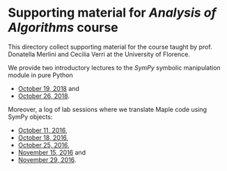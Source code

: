 
# Supporting material for *Analysis of Algorithms* course

This directory collect supporting material for the course taught by prof. 
Donatella Merlini and Cecilia Verri at the University of Florence.

We provide two introductory lectures to the *SymPy* symbolic manipulation module in pure Python
- [October 19, 2018][intro] and
- [October 26, 2018][another].

Moreover, a log of lab sessions where we translate Maple code using SymPy objects:
- [October 11, 2016][20161011],
- [October 18, 2016][20161018],
- [October 25, 2016][20161025],
- [November 15, 2016][20161115] and
- [November 29, 2016][20161129].

[intro]:http://nbviewer.jupyter.org/github/massimo-nocentini/pacc/blob/master/paa-course/an-introduction-to-sympy.ipynb?flush_cache=true
[another]:http://nbviewer.jupyter.org/github/massimo-nocentini/pacc/blob/master/paa-course/another-introduction-to-sympy.ipynb

[20161011]:http://nbviewer.jupyter.org/github/massimo-nocentini/pacc/blob/master/paa-course/lecture-notes-october-11-2016.ipynb?flush_cache=true
[20161018]:http://nbviewer.jupyter.org/github/massimo-nocentini/pacc/blob/master/paa-course/lecture-notes-october-18-2016.ipynb?flush_cache=true
[20161025]:http://nbviewer.jupyter.org/github/massimo-nocentini/pacc/blob/master/paa-course/lecture-notes-october-25-2016.ipynb?flush_cache=true
[20161115]:http://nbviewer.jupyter.org/github/massimo-nocentini/pacc/blob/master/paa-course/lecture-notes-november-15-2016.ipynb?flush_cache=true
[20161129]:http://nbviewer.jupyter.org/github/massimo-nocentini/pacc/blob/master/paa-course/lecture-notes-november-29-2016.ipynb?flush_cache=true
